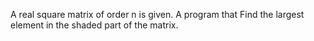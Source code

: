 A real square matrix of order n is given. A program that Find the largest element in the shaded part of the matrix.